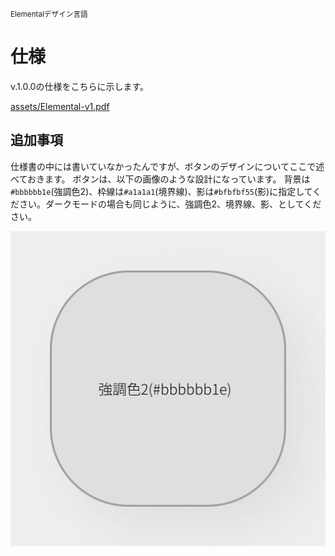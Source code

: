 <small>Elementalデザイン言語</small>
# 仕様

v.1.0.0の仕様をこちらに示します。

[assets/Elemental-v1.pdf](https://github.com/thinking-grp/elemental/blob/main/assets/Elemental-v1.pdf)

## 追加事項

仕様書の中には書いていなかったんですが、ボタンのデザインについてここで述べておきます。
ボタンは、以下の画像のような設計になっています。
背景は`#bbbbbb1e`(強調色2)、枠線は`#a1a1a1`(境界線)、影は`#bfbfbf55`(影)に指定してください。ダークモードの場合も同じように、強調色2、境界線、影、としてください。

![](https://raw.githubusercontent.com/Sorakime/Sorakime.github.io/7290967327ff7b7c08d3ef19d3a3f6662411503d/mncr/project/elemental/button.jpg)
